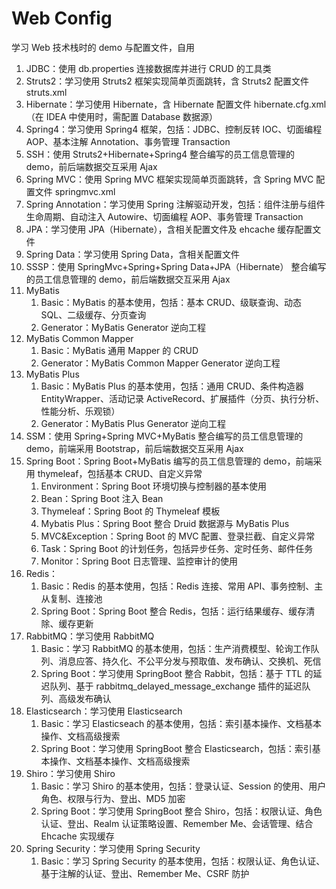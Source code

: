 # Web Config

学习 Web 技术栈时的 demo 与配置文件，自用

1. JDBC：使用 db.properties 连接数据库并进行 CRUD 的工具类
2. Struts2：学习使用 Struts2 框架实现简单页面跳转，含 Struts2 配置文件 struts.xml
3. Hibernate：学习使用 Hibernate，含 Hibernate 配置文件 hibernate.cfg.xml（在 IDEA 中使用时，需配置 Database 数据源）
4. Spring4：学习使用 Spring4 框架，包括：JDBC、控制反转 IOC、切面编程 AOP、基本注解 Annotation、事务管理 Transaction
5. SSH：使用 Struts2+Hibernate+Spring4 整合编写的员工信息管理的 demo，前后端数据交互采用 Ajax
6. Spring MVC：使用 Spring MVC 框架实现简单页面跳转，含 Spring MVC 配置文件 springmvc.xml
7. Spring Annotation：学习使用 Spring 注解驱动开发，包括：组件注册与组件生命周期、自动注入 Autowire、切面编程 AOP、事务管理 Transaction
8. JPA：学习使用 JPA（Hibernate），含相关配置文件及 ehcache 缓存配置文件
9. Spring Data：学习使用 Spring Data，含相关配置文件
10. SSSP：使用 SpringMvc+Spring+Spring Data+JPA（Hibernate） 整合编写的员工信息管理的 demo，前后端数据交互采用 Ajax
11. MyBatis
    1. Basic：MyBatis 的基本使用，包括：基本 CRUD、级联查询、动态 SQL、二级缓存、分页查询
    2. Generator：MyBatis Generator 逆向工程
12. MyBatis Common Mapper
    1. Basic：MyBatis 通用 Mapper 的 CRUD
    2. Generator：MyBatis Common Mapper Generator 逆向工程
13. MyBatis Plus
    1. Basic：MyBatis Plus 的基本使用，包括：通用 CRUD、条件构造器 EntityWrapper、活动记录 ActiveRecord、扩展插件（分页、执行分析、性能分析、乐观锁）
    2. Generator：MyBatis Plus Generator 逆向工程
14. SSM：使用 Spring+Spring MVC+MyBatis 整合编写的员工信息管理的 demo，前端采用 Bootstrap，前后端数据交互采用 Ajax
15. Spring Boot：Spring Boot+MyBatis 编写的员工信息管理的 demo，前端采用 thymeleaf，包括基本 CRUD、自定义异常
    1. Environment：Spring Boot 环境切换与控制器的基本使用
    2. Bean：Spring Boot 注入 Bean
    3. Thymeleaf：Spring Boot 的 Thymeleaf 模板
    4. Mybatis Plus：Spring Boot 整合 Druid 数据源与 MyBatis Plus
    5. MVC&Exception：Spring Boot 的 MVC 配置、登录拦截、自定义异常
    6. Task：Spring Boot 的计划任务，包括异步任务、定时任务、邮件任务
    7. Monitor：Spring Boot 日志管理、监控审计的使用
16. Redis：
    1. Basic：Redis 的基本使用，包括：Redis 连接、常用 API、事务控制、主从复制、连接池
    2. Spring Boot：Spring Boot 整合 Redis，包括：运行结果缓存、缓存清除、缓存更新
17. RabbitMQ：学习使用 RabbitMQ
    1. Basic：学习 RabbitMQ 的基本使用，包括：生产消费模型、轮询工作队列、消息应答、持久化、不公平分发与预取值、发布确认、交换机、死信
    2. Spring Boot：学习使用 SpringBoot 整合 Rabbit，包括：基于 TTL 的延迟队列、基于 rabbitmq_delayed_message_exchange 插件的延迟队列、高级发布确认
18. Elasticsearch：学习使用 Elasticsearch
    1. Basic：学习 Elasticseach 的基本使用，包括：索引基本操作、文档基本操作、文档高级搜索
    2. Spring Boot：学习使用 SpringBoot 整合 Elasticsearch，包括：索引基本操作、文档基本操作、文档高级搜索
19. Shiro：学习使用 Shiro
    1. Basic：学习 Shiro 的基本使用，包括：登录认证、Session 的使用、用户角色、权限与行为、登出、MD5 加密
    2. Spring Boot：学习使用 SpringBoot 整合 Shiro，包括：权限认证、角色认证、登出、Realm 认证策略设置、Remember Me、会话管理、结合 Ehcache 实现缓存
20. Spring Security：学习使用 Spring Security
    1. Basic：学习 Spring Security 的基本使用，包括：权限认证、角色认证、基于注解的认证、登出、Remember Me、CSRF 防护

